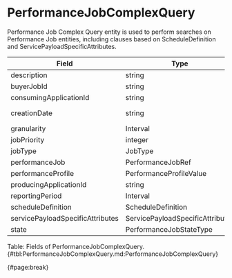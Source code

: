 <!--
    ATTENTION: This file was generated via gradle!
               Do NOT manually edit this file! Any such changes will be overwritten!
-->

# PerformanceJobComplexQuery

Performance Job Complex Query entity is used to perform  searches on Performance Job entities, including clauses based on ScheduleDefinition and ServicePayloadSpecificAttributes.

| Field | Type | Format | Required |
| ------- | ------- | ------- | --- |
| description | string | N/A | No |
| buyerJobId | string | N/A | No |
| consumingApplicationId | string | N/A | No |
| creationDate | string | date-time | No |
| granularity | Interval | N/A | No |
| jobPriority | integer | N/A | No |
| jobType | JobType | N/A | No |
| performanceJob | PerformanceJobRef | N/A | No |
| performanceProfile | PerformanceProfileValue | N/A | No |
| producingApplicationId | string | N/A | No |
| reportingPeriod | Interval | N/A | No |
| scheduleDefinition | ScheduleDefinition | N/A | No |
| servicePayloadSpecificAttributes | ServicePayloadSpecificAttributes | N/A | No |
| state | PerformanceJobStateType | N/A | No |

Table: Fields of PerformanceJobComplexQuery. {#tbl:PerformanceJobComplexQuery.md:PerformanceJobComplexQuery}

{#page:break}

